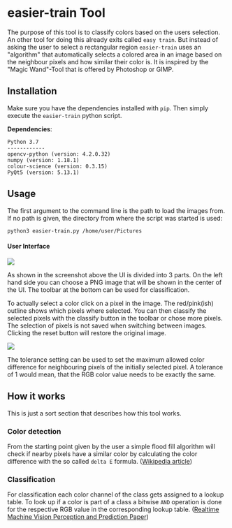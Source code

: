 # easier-train Tool

The purpose of this tool is to classify colors based on the users selection. An other tool for doing this already exits
called `easy train`.  But instead of asking the user to select a rectangular region `easier-train` uses an "algorithm" 
that automatically selects a colored area in an image based on the neighbour pixels and how similar
their color is. It is inspired by the "Magic Wand"-Tool that is offered by Photoshop or GIMP.

## Installation

Make sure you have the dependencies installed with `pip`. Then simply execute the `easier-train` python script. 

**Dependencies**:
```text
Python 3.7
------------
opencv-python (version: 4.2.0.32)
numpy (version: 1.18.1)
colour-science (version: 0.3.15)
PyQt5 (version: 5.13.1)
```

## Usage 

The first argument to the command line is the path to load the images from. If no path is given, the directory from 
where the script was started is used:

```shell script
python3 easier-train.py /home/user/Pictures 
```

#### User Interface

![](https://i.imgur.com/GpcD44z.png)

As shown in the screenshot above the UI is divided into 3 parts. On the left hand side you can choose a PNG image that
will be shown in the center of the UI. The toolbar at the bottom can be used for classification.

To actually select a color click on a pixel in the image. The red/pink(ish) outline shows which pixels where selected.
You can then classify the selected pixels with the classify button in the toolbar or chose more pixels. The selection
of pixels is not saved when switching between images. Clicking the reset button will restore the original image.  

![](https://i.imgur.com/HGom026.png)

The tolerance setting can be used to set the maximum allowed color difference for neighbouring pixels of the initially selected
pixel. A tolerance of 1 would mean, that the RGB color value needs to be exactly the same.

## How it works

This is just a sort section that describes how this tool works.

### Color detection

From the starting point given by the user a simple flood fill algorithm will check if nearby pixels have
a similar color by calculating the color difference with the so called `delta E` formula. ([Wikipedia article](https://en.wikipedia.org/wiki/Color_difference#CIELAB_%CE%94E*)) 

### Classification

For classification each color channel of the class gets assigned to a lookup table. To look up if 
a color is part of a class a bitwise `AND` operation  is done for the respective RGB value in the corresponding
lookup table. ([Realtime Machine Vision Perception and
Prediction Paper](http://www.cs.cmu.edu/~jbruce/cmvision/papers/JBThesis00.pdf))


